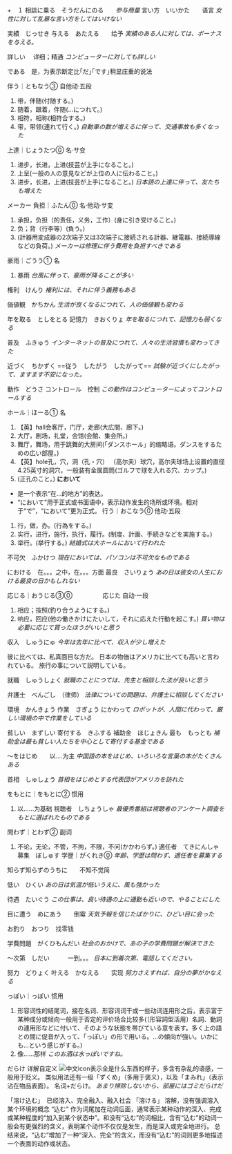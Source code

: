 +　１
相談に乗る　そうだんにのる　　*参与商量*
言い方　いいかた　　语言    *女性に対して乱暴な言い方をしてはいけない*

実績　じっせき
与える　あたえる　　给予
*実績のある人に対しては、ボーナスを与える。*

詳しい　 详细；精通
*コンピューターに対しても詳しい*

である　是，为表示断定比｢だ｣｢です｣稍显庄重的说法

伴う｜ともなう③
自他动·五段
1. 带，伴随(付随する。)
2. 随着，跟着，伴随(…につれて。)
3. 相符，相称(相符合する。)
4. 带，带领(連れて行く。)
*自動車の数が増えるに伴って、交通事故も多くなった*

上達｜じょうたつ⓪
名·サ变
1. 进步，长进，上进(技芸が上手になること。)
2. 上呈(一般の人の意見などが上位の人に伝わること。)
3. 进步，长进，上进(技芸が上手になること。)
*日本語の上達に伴って、友たちも増えた*

メーカー
負担｜ふたん⓪
名·他动·サ变
1. 承担，负担（的责任，义务，工作）(身に引き受けること。)
2. 负；背（行李等）(負う。)
3. (計器用変成器の2次端子又は3次端子に接続される計器、継電器、接続導線などの負荷。)
*メーカーは修理に伴う費用を負担すべきである*

豪雨｜ごうう①
名
1. 暴雨
*台風に伴って、豪雨が降ることが多い*

権利　けんり
*権利には、それに伴う義務もある*

価値観　かちかん
*生活が良くなるにつれて、人の価値観も変わる*

年を取る　としをとる
記憶力　きおくりょ
*年を取るにつれて、記憶力も弱くなる*

普及　ふきゅう
*インターネットの普及につれて、人々の生活習慣も変わってきた*

近づく　ちかずく 
==従う　したがう　したがって==
*試験が近づくにしたがって、ますます不安になった。*

動作　どうさ
コントロール　控制
*この動作はコンピューターによってコントロールする*

ホール｜ほーる①
名
1. 【英】hall会客厅，门厅，走廊(大広間、廊下。)
2. 大厅，剧场，礼堂，会馆(会館、集会所。)
3. 舞厅，舞场，用于跳舞的大房间(「ダンスホール」的缩略语。ダンスをするための広い部屋。)
4. 【英】hole孔，穴，洞（孔・穴） （高尔夫）球穴，高尔夫球场上设置的直径4.25英寸的洞穴，一般装有金属圆筒(ゴルフで球を入れる穴、カップ。)
5. (正孔のこと。)
**において**
- 是一个表示“在...的地方”的表达。
- “において”用于正式或书面语中，表示动作发生的场所或环境。相对于“で”，“において”更为正式。
行う｜おこなう⓪
他动·五段
1. 行，做，办。(行為をする。)
2. 实行，进行，施行，执行，履行。(制度、計画、手続きなどを実施する。)
3. 举行。(挙行する。)
*結婚式は大ホールにおいて行われた*

不可欠　ふかけつ
*現在においては、パソコンは不可欠なものである*

における　在。。。之中，在。。。方面
最良　さいりょう
*あの日は彼女の人生における最良の日かもしれない*

応じる｜おうじる③⓪　　　　　応じた
自动·一段
1. 相应；按照(釣り合うようにする。)
2. 响应，回应(他の働きかけにたいして，それに応えた行動を起こす。)
*買い物は必要に応じて買ったほうがいいと思う*

収入　しゅうにゅ
*今年は去年に比べて、収入が少し増えた*

彼に比べては、私真面目な方だ。
日本の物価はアメリカに比べても高いと言われている。
旅行の事について説明している。

就職　しゅうしょく
*就職のことにつては、先生と相談した法が良いと思う*

弁護士　べんごし　（律师）
*法律についての問題は、弁護士に相談してください*

環境　かんきょう
作業　さぎょう
にかわって
*ロボットが、人間に代わって、厳しい環境の中で作業をしている*

貧しい　まずしい
寄付する　きふする
補助金　ほじょきん
最も　もっとも
*補助金は最も貧しい人たちを中心として寄付する基金である*

～をはじめ　　以....为主
*中国語の本をはじめ、いろいろな言葉の本がたくさんある*

首相　しゅしょう
*首相をはじめとする代表団がアメリカを訪れた*

をもとに｜をもとに②
惯用
1. 以......为基础
視聴者　しちょうしゃ
*最優秀番組は視聴者のアンケート調査をもとに選ばれたものである*

問わず｜とわず②
副词
1. 不论，无论，不管，不拘，不限，不问(かかわらず。)
適任者　てきにんしゃ
募集　ぼしゅす
学歴｜がくれき⓪
*年齢、学歴は問わず、適任者を募集する*

知らず知らずのうちに　　不知不觉简

低い　ひくい
*あの日は気温が低いうえに、風も強かった*

待遇　たいぐう
*この仕事は、良い待遇の上に通勤も近いので、やることにした*

目に遭う　めにあう　　倒霉
*天気予報を信じたばかりに、ひどい目に会った*

お釣り　おつり　找零钱

学費問題　がくひもんだい
*社会のおかけで、あの子の学費問題が解決できた*

～次第　しだい　　　一到。。。
*日本に到着次第、電話してください。*

努力　どりょく
叶える　かなえる　　实现
*努力さえすれば、自分の夢がかなえる*

っぽい｜っぽい
惯用
1. 形容词性的结尾词，接在名词、形容词词干或一些动词连用形之后，表示富于某种成分或倾向一般用于否定的评价场合比较多(〔形容詞型活用〕名詞、動詞の連用形などに付いて、そのような状態を帯びている意を表す。多く上の語との間に促音が入って、「っぽい」の形で用いる。…の傾向が強い。いかにも…という感じがする。)
2. 像......那样
*このお酒は水っぽいですね。*

だらけ
详解自定义
![中文icon](https://libs.mojidict.com/mojidict-ssr/v4.9.2.20241115/img/ic_difinition_cn.35e3304.svg)表示全是什么东西的样子，多含有杂乱的语感，一般用于贬义。 类似用法还有一级「ずくめ」（多用于褒义），以及「まみれ」（表示沾在物品表面）。 名词+だらけ。
*あまり掃除しないから、部屋にはゴミだらけだ*

「溶け込む」　已经溶入、完全融入、融入社会
「溶ける」        溶解，没有强调溶入某个环境的概念
“込む” 作为词尾加在动词后面，通常表示某种动作的深入、完成或某种程度的“加入到某个状态中”。和没有“込む”的词相比，含有“込む”的动词一般会有更强烈的含义，表明某个动作不仅仅是发生，而是深入或完全地进行。
总结来说，“込む”增加了一种“深入、完全”的含义，而没有“込む”的词则更多地描述一个表面的动作或状态。

